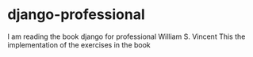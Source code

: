 # django-professional
I am reading the book django for professional William S. Vincent 
This the implementation of the exercises in the book
